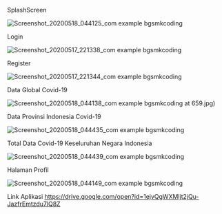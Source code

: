 SplashScreen

![Screenshot_20200518_044125_com example bgsmkcoding](https://user-images.githubusercontent.com/57175382/82160993-8a074b80-98c3-11ea-9708-33eb399dff43.jpg)

Login

![Screenshot_20200517_221338_com example bgsmkcoding](https://user-images.githubusercontent.com/57175382/82160995-8d9ad280-98c3-11ea-884d-992d07de75c9.jpg)

Register

![Screenshot_20200517_221344_com example bgsmkcoding](https://user-images.githubusercontent.com/57175382/82160998-8f649600-98c3-11ea-9bf8-3496db70f5c9.jpg)

Data Global Covid-19

![Screenshot_20200518_044138_com example bgsmkcoding](https://user-images.githubusercontent.com/57175382/82160994-8c69a580-98c3-11ea-8e3b-4b9a946fef9e.jpg)
at 659.jpg)

Data Provinsi Indonesia Covid-19

![Screenshot_20200518_044435_com example bgsmkcoding](https://user-images.githubusercontent.com/57175382/82160999-9095c300-98c3-11ea-99f7-e8c5253295a6.jpg)

Total Data Covid-19 Keseluruhan Negara Indonesia 

![Screenshot_20200518_044439_com example bgsmkcoding](https://user-images.githubusercontent.com/57175382/82161023-adca9180-98c3-11ea-8b50-b7f9faa9faf9.jpg)

Halaman Profil 

![Screenshot_20200518_044149_com example bgsmkcoding](https://user-images.githubusercontent.com/57175382/82161203-f3d42500-98c4-11ea-9b23-8d0e0928a6c9.jpg)


Link Aplikasi
https://drive.google.com/open?id=1ejvQgWXMljt2jQu-JazfrEmtzdu7lQ8Z
